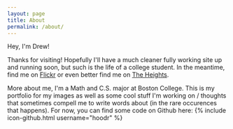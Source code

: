 ```yaml
---
layout: page
title: About
permalink: /about/
---
```


Hey, I'm Drew!

Thanks for visiting! Hopefully I'll have a much cleaner fully working site up and running soon, but such is the life of a college student. In the meantime, find me on [Flickr] or even better find me on [The Heights].

More about me, I'm a Math and C.S. major at Boston College. This is my portfolio for my images as well as some cool stuff I'm working on / thoughts that sometimes compell me to write words about (in the rare occurences that happens). For now, you can find some code on Github here: {% include icon-github.html username="hoodr" %}

[jekyll]: (https://github.com/jekyll/jekyll)
[Flickr]: (https://www.flickr.com/photos/105319058@N06)
[The Heights]: (http://bcheights.com/?s=%22drew+hoo%22&submit=Search)